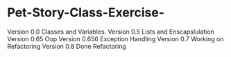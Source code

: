 # Pet-Story-Class-Exercise-
Version 0.0 Classes and Variables.
Version 0.5 Lists and Enscapslulation
Version 0.65 Oop
Version 0.656 Exception Handling
Version 0.7 Working on Refactoring
Version 0.8 Done Refactoring
